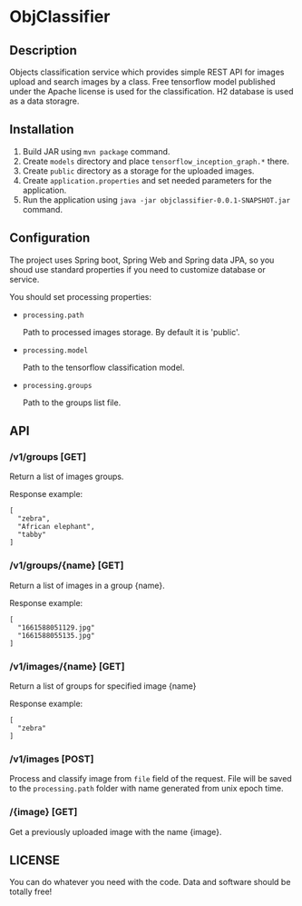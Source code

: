 # ObjClassifier

## Description

Objects classification service which provides simple REST API for images upload and search images by a class. Free tensorflow model published under the Apache license is used for the classification. H2 database is used as a data storagre.

## Installation

1. Build JAR using `mvn package` command.
2. Create `models` directory and place `tensorflow_inception_graph.*` there.
3. Create `public` directory as a storage for the uploaded images.
4. Create `application.properties` and set needed parameters for the application.
5. Run the application using `java -jar objclassifier-0.0.1-SNAPSHOT.jar` command.

## Configuration

The project uses Spring boot, Spring Web and Spring data JPA, so you shoud use standard properties if you need to customize database or service.

You should set processing properties:

- `processing.path`
  
  Path to processed images storage. By default it is 'public'.

- `processing.model`
  
  Path to the tensorflow classification model.

- `processing.groups`
  
  Path to the groups list file.

## API

### /v1/groups [GET]

Return a list of images groups.

Response example:
```
[
  "zebra",
  "African elephant",
  "tabby"
]
```

### /v1/groups/{name} [GET]

Return a list of images in a group {name}.

Response example:
```
[
  "1661588051129.jpg"
  "1661588055135.jpg"
]
```

### /v1/images/{name} [GET]

Return a list of groups for specified image {name}

Response example:
```
[
  "zebra"
]
```

### /v1/images [POST]

Process and classify image from `file` field of the request. File will be saved to the `processing.path` folder with name generated from unix epoch time.

### /{image} [GET]

Get a previously uploaded image with the name {image}.

## LICENSE

You can do whatever you need with the code. Data and software should be totally free!